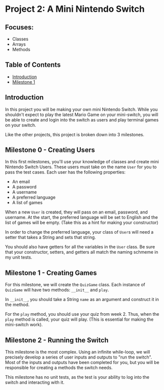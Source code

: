 # Project 2: A Mini Nintendo Switch

## Focuses:
- Classes
- Arrays
- Methods

## Table of Contents
- [Introduction](#introduction)
- [Milestone 1](#milestone-1---creating-users)


## Introduction
In this project you will be making your own mini Nintendo Switch. While you shouldn't expect to play the latest Mario Game on your mini-switch, you will be able to create and login into the switch as users and play terminal games on your switch.

Like the other projects, this project is broken down into 3 milestones.

## Milestone 0 - Creating Users
In this first milestones, you'll use your knowledge of classes and create mini Nintendo Switch Users. These users must take on the name `User` for you to pass the test cases. Each user has the following properties:
- An email
- A password
- A username
- A preferred language
- A list of games

When a new `User` is created, they will pass on an email, password, and username. At the start, the preferred language will be set to English and the list of games will be empty. (Take this as a hint for making your constructor)

In order to change the preferred language, your class of `User`s will need a setter that takes a String and sets that string.

You should also have getters for all the variables in the `User` class. Be sure that your constructor, setters, and getters all match the naming schmeme in my unit tests. 




## Milestone 1 - Creating Games
For this milestone, we will create the `QuizGame` class. Each instance of `QuizGame` will have two methods: `__init__` and `play`. 

In `__init__`, you should take a String `name` as an argument and construct it in the method.

For the `play` method, you should use your quiz from week 2. Thus, when the `play` method is called, your quiz will play. (This is essential for making the mini-switch work).

## Milestone 2 - Running the Switch
This milestone is the most complex. Using an infinite while-loop, we will precisely develop a series of user inputs and outputs to "run the switch". Most of the inputs and outputs have been completed for you, but you will be responsible for creating a methods the switch needs. 

This milestone has no unit tests, as the test is your ability to log into the switch and interacting with it. 
